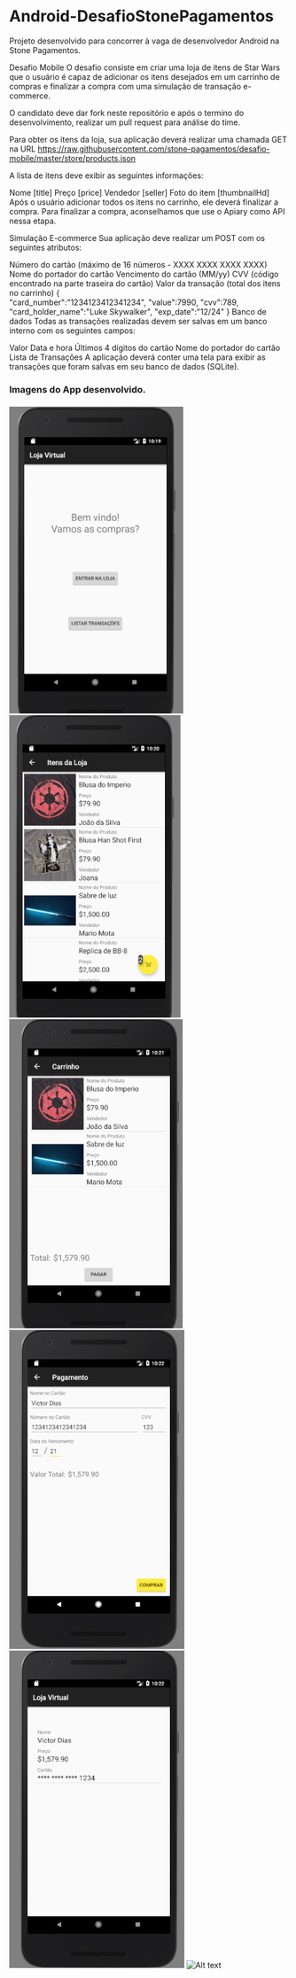 # Android-DesafioStonePagamentos
Projeto desenvolvido para concorrer à vaga de desenvolvedor Android na Stone Pagamentos.

Desafio Mobile
O desafio consiste em criar uma loja de itens de Star Wars que o usuário é capaz de adicionar os itens desejados em um carrinho de compras e finalizar a compra com uma simulação de transação e-commerce.

O candidato deve dar fork neste repositório e após o termino do desenvolvimento, realizar um pull request para análise do time.

Para obter os itens da loja, sua aplicação deverá realizar uma chamada GET na URL https://raw.githubusercontent.com/stone-pagamentos/desafio-mobile/master/store/products.json

A lista de itens deve exibir as seguintes informações:

Nome [title]
Preço [price]
Vendedor [seller]
Foto do item [thumbnailHd]
Após o usuário adicionar todos os itens no carrinho, ele deverá finalizar a compra. Para finalizar a compra, aconselhamos que use o Apiary como API nessa etapa.

Simulação E-commerce
Sua aplicação deve realizar um POST com os seguintes atributos:

Número do cartão (máximo de 16 números - XXXX XXXX XXXX XXXX)
Nome do portador do cartão
Vencimento do cartão (MM/yy)
CVV (código encontrado na parte traseira do cartão)
Valor da transação (total dos itens no carrinho)
{  
   "card_number":"1234123412341234",
   "value":7990,
   "cvv":789,
   "card_holder_name":"Luke Skywalker",
   "exp_date":"12/24"
}
Banco de dados
Todas as transações realizadas devem ser salvas em um banco interno com os seguintes campos:

Valor
Data e hora
Últimos 4 dígitos do cartão
Nome do portador do cartão
Lista de Transações
A aplicação deverá conter uma tela para exibir as transações que foram salvas em seu banco de dados (SQLite).  

### Imagens do App desenvolvido.

![Alt text](./android1.jpg)
![Alt text](./android2.jpg)
![Alt text](./android3.jpg)
![Alt text](./android4.jpg)
![Alt text](./android5.jpg)
![Alt text](./android6.jpg)
